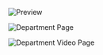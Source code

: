 ![Preview](https://firebasestorage.googleapis.com/v0/b/tadorado-tailors.firebasestorage.app/o/FireShot%20Capture%20011%20-%20Hospital%20Staff%20Onboarding%20System%20-%20localhost.png?alt=media&token=e8dd6613-2bfc-41b9-b0c2-2442fad49507)

![Department Page](https://firebasestorage.googleapis.com/v0/b/tadorado-tailors.firebasestorage.app/o/Department%20Page.png?alt=media&token=82c78182-f8f9-4c5c-8e3b-d025e2b99b54)

![Department Video Page](https://firebasestorage.googleapis.com/v0/b/tadorado-tailors.firebasestorage.app/o/Department%20Video%20Page.png?alt=media&token=5fe0eb44-ef82-4b73-9212-c4e137bff598)
